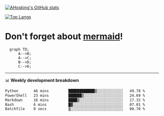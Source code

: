 [![AHosking's GitHub stats](https://github-readme-stats.vercel.app/api?username=ahosking&count_private=true&show_icons=true&theme=onedark&hide_rank=true&include_all_commits=true)](https://github.com/ahosking)

[![Top Langs](https://github-readme-stats.vercel.app/api/top-langs/?username=ahosking&layout=compact&theme=onedark)](https://github.com/ahosking)


# Don't forget about [mermaid](https://github.blog/2022-02-14-include-diagrams-markdown-files-mermaid/)!

```mermaid
  graph TD;
      A-->B;
      A-->C;
      B-->D;
      C-->D;
```
-------

📊 **Weekly development breakdown**

<!--START_SECTION:waka-->

```txt
Python       46 mins         ████████████▒░░░░░░░░░░░░   49.78 %
PowerShell   23 mins         ██████▒░░░░░░░░░░░░░░░░░░   24.69 %
Markdown     16 mins         ████▒░░░░░░░░░░░░░░░░░░░░   17.32 %
Bash         6 mins          █▓░░░░░░░░░░░░░░░░░░░░░░░   07.01 %
Batchfile    0 secs          ▒░░░░░░░░░░░░░░░░░░░░░░░░   00.70 %
```

<!--END_SECTION:waka-->
